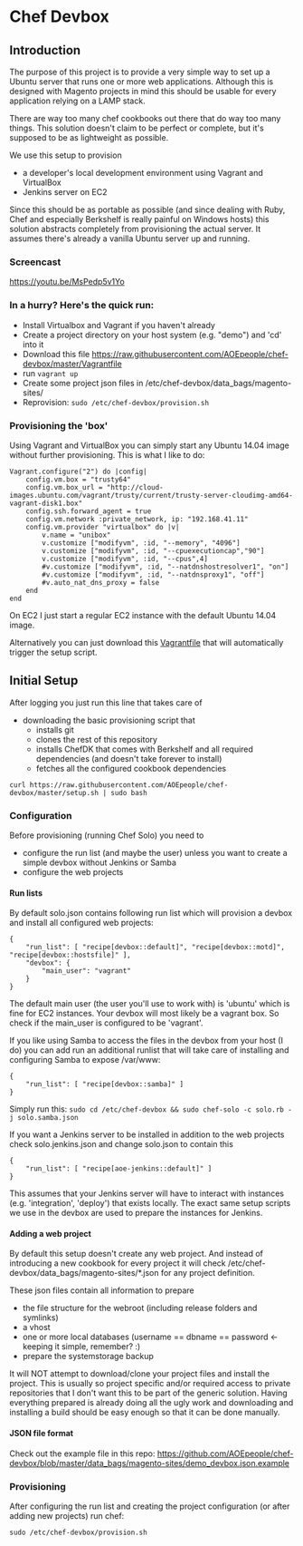 # Chef Devbox


## Introduction

The purpose of this project is to provide a very simple way to set up a Ubuntu server that runs one or more web applications.
Although this is designed with Magento projects in mind this should be usable for every application relying on a LAMP stack.

There are way too many chef cookbooks out there that do way too many things. This solution doesn't claim to be perfect or
complete, but it's supposed to be as lightweight as possible.

We use this setup to provision
* a developer's local development environment using Vagrant and VirtualBox
* Jenkins server on EC2

Since this should be as portable as possible (and since dealing with Ruby, Chef and especially Berkshelf is really painful on
Windows hosts) this solution abstracts completely from provisioning the actual server. It assumes there's already a vanilla Ubuntu
server up and running.

### Screencast

https://youtu.be/MsPedp5v1Yo

### In a hurry? Here's the quick run:

* Install Virtualbox and Vagrant if you haven't already
* Create a project directory on your host system (e.g. "demo") and 'cd' into it
* Download this file https://raw.githubusercontent.com/AOEpeople/chef-devbox/master/Vagrantfile
* run `vagrant up`
* Create some project json files in /etc/chef-devbox/data_bags/magento-sites/
* Reprovision: `sudo /etc/chef-devbox/provision.sh`

### Provisioning the 'box'

Using Vagrant and VirtualBox you can simply start any Ubuntu 14.04 image without further provisioning. This is what I like to do:

```
Vagrant.configure("2") do |config|
    config.vm.box = "trusty64"
    config.vm.box_url = "http://cloud-images.ubuntu.com/vagrant/trusty/current/trusty-server-cloudimg-amd64-vagrant-disk1.box"
    config.ssh.forward_agent = true
    config.vm.network :private_network, ip: "192.168.41.11"
    config.vm.provider "virtualbox" do |v|
        v.name = "unibox"
        v.customize ["modifyvm", :id, "--memory", "4096"]
        v.customize ["modifyvm", :id, "--cpuexecutioncap","90"]
        v.customize ["modifyvm", :id, "--cpus",4]
        #v.customize ["modifyvm", :id, "--natdnshostresolver1", "on"]
        #v.customize ["modifyvm", :id, "--natdnsproxy1", "off"]
        #v.auto_nat_dns_proxy = false
    end
end
```

On EC2 I just start a regular EC2 instance with the default Ubuntu 14.04 image.

Alternatively you can just download this [Vagrantfile](https://raw.githubusercontent.com/AOEpeople/chef-devbox/master/Vagrantfile) that will automatically trigger the setup script. 

## Initial Setup

After logging you just run this line that takes care of

* downloading the basic provisioning script that
  * installs git
  * clones the rest of this repository
  * installs ChefDK that comes with Berkshelf and all required dependencies (and doesn't take forever to install)
  * fetches all the configured cookbook dependencies

```Shell
curl https://raw.githubusercontent.com/AOEpeople/chef-devbox/master/setup.sh | sudo bash
```

### Configuration

Before provisioning (running Chef Solo) you need to
* configure the run list (and maybe the user) unless you want to create a simple devbox without Jenkins or Samba
* configure the web projects

#### Run lists

By default solo.json contains following run list which will provision a devbox and install all configured web projects:
```
{
    "run_list": [ "recipe[devbox::default]", "recipe[devbox::motd]", "recipe[devbox::hostsfile]" ],
    "devbox": {
        "main_user": "vagrant"
    }
}
```
The default main user (the user you'll use to work with) is 'ubuntu' which is fine for EC2 instances. Your devbox will most likely be a vagrant box. So check
if the main_user is configured to be 'vagrant'. 

If you like using Samba to access the files in the devbox from your host (I do) you can add run an additional runlist that will take care of installing and
configuring Samba to expose /var/www:
```
{
    "run_list": [ "recipe[devbox::samba]" ]
}
```

Simply run this: `sudo cd /etc/chef-devbox && sudo chef-solo -c solo.rb -j solo.samba.json`


If you want a Jenkins server to be installed in addition to the web projects check solo.jenkins.json and change solo.json to contain this
```
{
    "run_list": [ "recipe[aoe-jenkins::default]" ]
}
```
This assumes that your Jenkins server will have to interact with instances (e.g. 'integration', 'deploy') that exists locally. The exact same setup scripts we use in the
devbox are used to prepare the instances for Jenkins.

#### Adding a web project

By default this setup doesn't create any web project. And instead of introducing a new cookbook for every project it will check /etc/chef-devbox/data_bags/magento-sites/*.json for any project definition.

These json files contain all information to prepare 
* the file structure for the webroot (including release folders and symlinks)
* a vhost
* one or more local databases (username == dbname == password <- keeping it simple, remember? :)
* prepare the systemstorage backup

It will NOT attempt to download/clone your project files and install the project. 
This is usually so project specific and/or required access to private repositories that I don't want this to be part of the generic solution.
Having everything prepared is already doing all the ugly work and downloading and installing a build should be easy enough so that it can be done manually.

#### JSON file format

Check out the example file in this repo:
https://github.com/AOEpeople/chef-devbox/blob/master/data_bags/magento-sites/demo_devbox.json.example

### Provisioning

After configuring the run list and creating the project configuration (or after adding new projects) run chef:

```Shell
sudo /etc/chef-devbox/provision.sh
```
